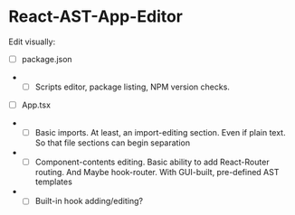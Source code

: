 # React-AST-App-Editor

Edit visually:
 - [ ] package.json
  - - [ ] Scripts editor, package listing, NPM version checks.
 - [ ] App.tsx
  - - [ ] Basic imports. At least, an import-editing section. Even if plain text. So that file sections can begin separation
  - - [ ] Component-contents editing. Basic ability to add React-Router routing. And Maybe hook-router. With GUI-built, pre-defined AST templates
  - - [ ] Built-in hook adding/editing?
